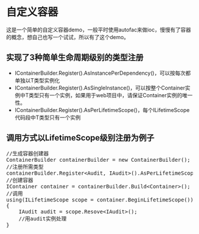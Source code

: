 # 自定义容器
这是一个简单的自定义容器demo，一般平时使用autofac来做ioc，慢慢有了容器的概念，想自己也写一个试试，所以有了这个demo。

## 实现了3种简单生命周期级别的类型注册
* IContainerBuilder.Register<T>().AsInstancePerDependency<T>()，可以按每次都单独以T类型实例化
* IContainerBuilder.Register<T>().AsSingleInstance<T>()，可以按整个Container实例中T类型只有一个实例，如果用于web项目中，请保证Container实例的唯一性。
* IContainerBuilder.Register<T>().AsPerLifetimeScope<T>()，每个ILifetimeScope代码段中T类型只有一个实例

## 调用方式以LifetimeScope级别注册为例子
<pre>
//生成容器创建器
ContainerBuilder containerBuilder = new ContainerBuilder();
//注册所需类型
containerBuilder.Register&lt;Audit, IAudit&gt;().AsPerLifetimeScope&lt;IAudit&gt;();
//创建容器
IContainer container = containerBuilder.Build&lt;Container&gt;();
//调用
using(ILifetimeScope scope = container.BeginLifetimeScope())
{
    IAudit audit = scope.Resove&lt;IAudit&gt;();
    //用audit实例处理
}
</pre>
